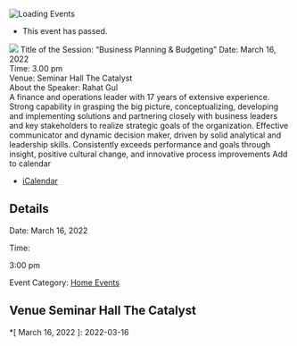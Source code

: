 ![Loading Events](https://giki.edu.pk/event/business-planning-budgeting/)
  * This event has passed.


![](https://giki.edu.pk/wp-content/uploads/2022/03/Business-planning-BudgetingFinancial-1.jpg)
Title of the Session: “Business Planning & Budgeting”
Date: March 16, 2022  
Time: 3.00 pm  
Venue: Seminar Hall The Catalyst  
About the Speaker:
Rahat Gul  
A finance and operations leader with 17 years of extensive experience. Strong capability in grasping the big picture, conceptualizing, developing and implementing solutions and partnering closely with business leaders and key stakeholders to realize strategic goals of the organization. Effective communicator and dynamic decision maker, driven by solid analytical and leadership skills. Consistently exceeds performance and goals through insight, positive cultural change, and innovative process improvements
Add to calendar 
  * [ iCalendar ](webcal://giki.edu.pk/event/business-planning-budgeting/?ical=1)


##  Details  

Date: 
     March 16, 2022  

Time: 
    
3:00 pm  

Event Category:
    [Home Events](https://giki.edu.pk/events/category/home_events/)
##  Venue       Seminar Hall The Catalyst 
  *[ March 16, 2022 ]: 2022-03-16
